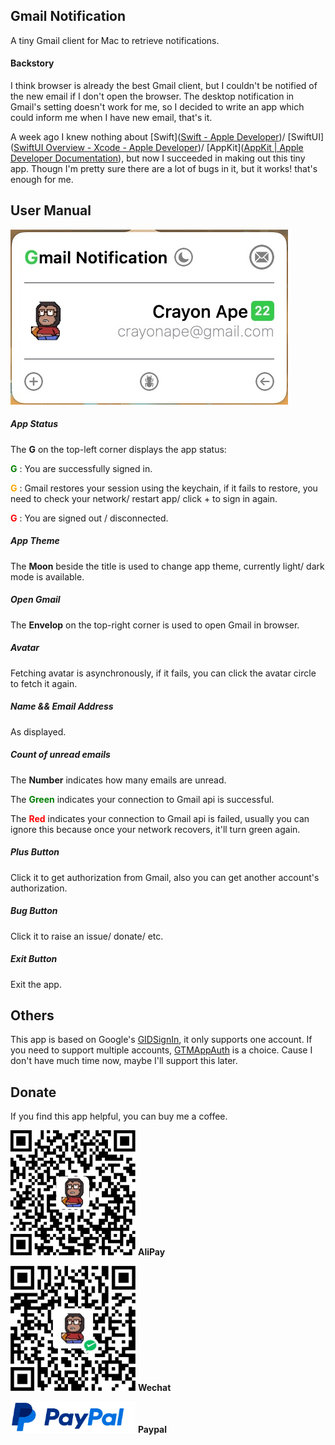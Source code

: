 ## Gmail Notification

A tiny Gmail client for Mac to retrieve notifications. 

#### Backstory

I think browser is already the best Gmail client, but I couldn't be notified of the new email if I don't open the browser. The desktop notification in Gmail's setting doesn't work for me, so I decided to write an app which could inform me when I have new email, that's it.

A week ago I knew nothing about [Swift]([Swift - Apple Developer](https://developer.apple.com/swift/))/ [SwiftUI]([SwiftUI Overview - Xcode - Apple Developer](https://developer.apple.com/xcode/swiftui/))/ [AppKit]([AppKit | Apple Developer Documentation](https://developer.apple.com/documentation/appkit/)), but now I succeeded in making out  this tiny app. Thougn I'm pretty sure there are a lot of bugs in it, but it works! that's enough for me.



## User Manual



![image](./DemonstrationImages/DashBoard.jpg)

##### App Status

The  **G** on the top-left corner displays the app status:

<span style="color:green">**G**</span> : You are successfully signed in.

<span style="color:orange">**G**</span> : Gmail restores your session using the keychain, if it fails to restore, you need to check your network/ restart app/ click + to sign in again.

<span style="color:red">**G**</span> : You are signed out / disconnected.



##### App Theme

The **Moon** beside the title is used to change app theme, currently light/ dark mode is available.



##### Open Gmail

The **Envelop** on the top-right corner is used to open Gmail in browser.



##### Avatar

Fetching avatar is asynchronously, if it fails, you can click the avatar circle to fetch it again.



##### Name && Email Address

As displayed.



##### Count of unread emails

The **Number** indicates how many emails are unread.

The <span style="color:green">**Green**</span> indicates your connection to Gmail api is successful.

The <span style="color:red">**Red**</span> indicates your connection to Gmail api is failed, usually you can ignore this because once your network recovers, it'll turn green again.



##### Plus Button

Click it to get authorization from Gmail, also you can get another account's authorization.



##### Bug Button

Click it to raise an issue/ donate/ etc.



##### Exit Button

Exit the app.



## Others

This app is based on Google's [GIDSignIn](https://developers.google.com/identity/sign-in/), it only supports one account. If you need to support multiple accounts, [GTMAppAuth](https://github.com/google/GTMAppAuth) is a choice. Cause I don't have much time now, maybe I'll support this later.



## Donate

If you find this app helpful, you can buy me a coffee.



<img src="./DemonstrationImages/Alipay.jpg"  width="200" height="200">    **AliPay**

<img src="./DemonstrationImages/Wechat.jpg"  width="200" height="200">    **Wechat**



[<img src="./DemonstrationImages/Paypal.jpg" width="200" height="50">](https://paypal.me/CrayonApe)   **Paypal**









